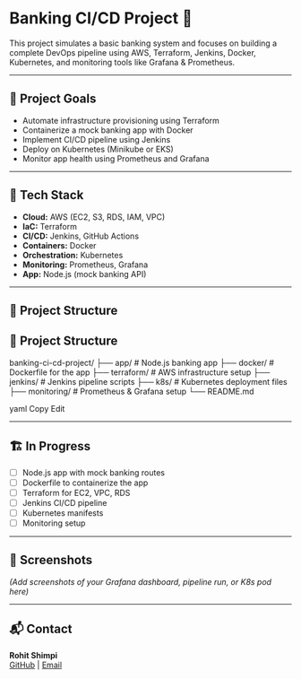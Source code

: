 # Banking CI/CD Project 🚀

This project simulates a basic banking system and focuses on building a complete DevOps pipeline using AWS, Terraform, Jenkins, Docker, Kubernetes, and monitoring tools like Grafana & Prometheus.

---

## 📌 Project Goals

- Automate infrastructure provisioning using Terraform
- Containerize a mock banking app with Docker
- Implement CI/CD pipeline using Jenkins
- Deploy on Kubernetes (Minikube or EKS)
- Monitor app health using Prometheus and Grafana

---

## 🧰 Tech Stack

- **Cloud:** AWS (EC2, S3, RDS, IAM, VPC)
- **IaC:** Terraform
- **CI/CD:** Jenkins, GitHub Actions
- **Containers:** Docker
- **Orchestration:** Kubernetes
- **Monitoring:** Prometheus, Grafana
- **App:** Node.js (mock banking API)

---

## 📂 Project Structure
## 📂 Project Structure

banking-ci-cd-project/
├── app/ # Node.js banking app
├── docker/ # Dockerfile for the app
├── terraform/ # AWS infrastructure setup
├── jenkins/ # Jenkins pipeline scripts
├── k8s/ # Kubernetes deployment files
├── monitoring/ # Prometheus & Grafana setup
└── README.md

yaml
Copy
Edit

---

## 🏗️ In Progress

- [ ] Node.js app with mock banking routes
- [ ] Dockerfile to containerize the app
- [ ] Terraform for EC2, VPC, RDS
- [ ] Jenkins CI/CD pipeline
- [ ] Kubernetes manifests
- [ ] Monitoring setup

---

## 📸 Screenshots

*(Add screenshots of your Grafana dashboard, pipeline run, or K8s pod here)*

---

## 📬 Contact

**Rohit Shimpi**  
[GitHub](https://github.com/Ronu010) | [Email](mailto:Rohitshimpi07@gmail.com)

